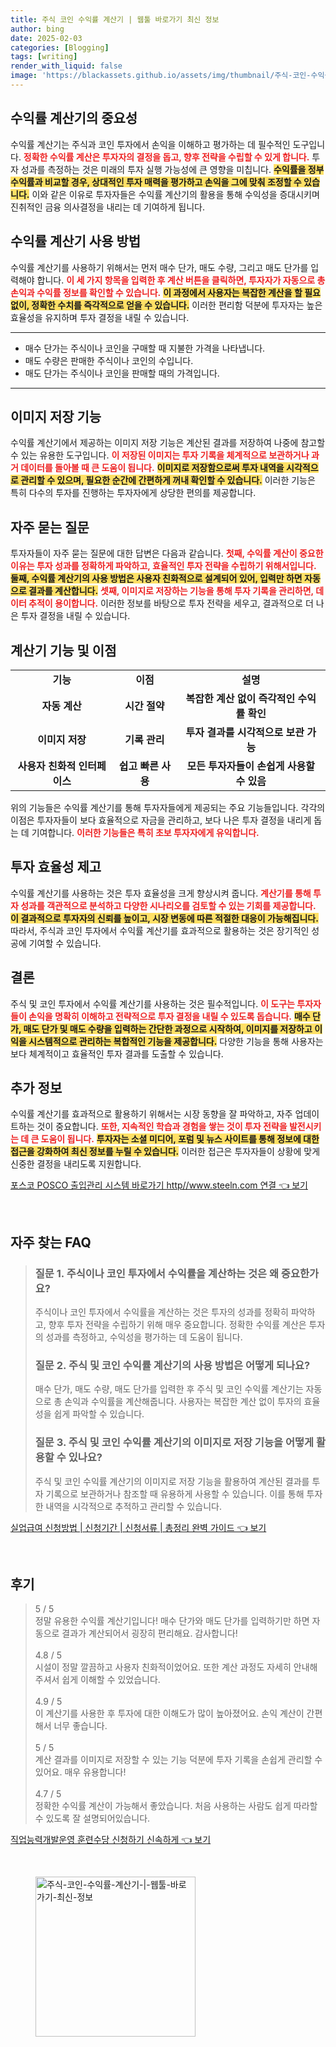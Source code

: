 ```yaml
---
title: 주식 코인 수익률 계산기 | 웹툴 바로가기 최신 정보
author: bing
date: 2025-02-03
categories: [Blogging]
tags: [writing]
render_with_liquid: false
image: 'https://blackassets.github.io/assets/img/thumbnail/주식-코인-수익률-계산기-|-웹툴-바로가기-최신-정보.webp'
---
```



<h2 id='수익률_계산기의_중요성'>수익률 계산기의 중요성</h2>

<p>수익률 계산기는 주식과 코인 투자에서 손익을 이해하고 평가하는 데 필수적인 도구입니다. <b><span style="color: #ee2323;">정확한 수익률 계산은 투자자의 결정을 돕고, 향후 전략을 수립할 수 있게 합니다.</span></b> 투자 성과를 측정하는 것은 미래의 투자 실행 가능성에 큰 영향을 미칩니다. <b><span style="background-color: #ffe066;">수익률을 정부 수익률과 비교할 경우, 상대적인 투자 매력을 평가하고 손익을 그에 맞춰 조정할 수 있습니다.</span></b> 이와 같은 이유로 투자자들은 수익률 계산기의 활용을 통해 수익성을 증대시키며 진취적인 금융 의사결정을 내리는 데 기여하게 됩니다.</p>

<h2 id='수익률_계산기_사용_방법'>수익률 계산기 사용 방법</h2>

<p>수익률 계산기를 사용하기 위해서는 먼저 매수 단가, 매도 수량, 그리고 매도 단가를 입력해야 합니다. <b><span style="color: #ee2323;">이 세 가지 항목을 입력한 후 계산 버튼을 클릭하면, 투자자가 자동으로 총 손익과 수익률 정보를 확인할 수 있습니다.</span></b> <b><span style="background-color: #ffe066;">이 과정에서 사용자는 복잡한 계산을 할 필요 없이, 정확한 수치를 즉각적으로 얻을 수 있습니다.</span></b> 이러한 편리함 덕분에 투자자는 높은 효율성을 유지하며 투자 결정을 내릴 수 있습니다.</p>

<hr />

<ul>
    <li>매수 단가는 주식이나 코인을 구매할 때 지불한 가격을 나타냅니다.</li>
    <li>매도 수량은 판매한 주식이나 코인의 수입니다.</li>
    <li>매도 단가는 주식이나 코인을 판매할 때의 가격입니다.</li>
</ul>

<hr />

<h2 id='이미지_저장_기능'>이미지 저장 기능</h2>

<p>수익률 계산기에서 제공하는 이미지 저장 기능은 계산된 결과를 저장하여 나중에 참고할 수 있는 유용한 도구입니다. <b><span style="color: #ee2323;">이 저장된 이미지는 투자 기록을 체계적으로 보관하거나 과거 데이터를 돌아볼 때 큰 도움이 됩니다.</span></b> <b><span style="background-color: #ffe066;">이미지로 저장함으로써 투자 내역을 시각적으로 관리할 수 있으며, 필요한 순간에 간편하게 꺼내 확인할 수 있습니다.</span></b> 이러한 기능은 특히 다수의 투자를 진행하는 투자자에게 상당한 편의를 제공합니다.</p>

<h2 id='자주_묻는_질문'>자주 묻는 질문</h2>

<p>투자자들이 자주 묻는 질문에 대한 답변은 다음과 같습니다. <b><span style="color: #ee2323;">첫째, 수익률 계산이 중요한 이유는 투자 성과를 정확하게 파악하고, 효율적인 투자 전략을 수립하기 위해서입니다.</span></b> <b><span style="background-color: #ffe066;">둘째, 수익률 계산기의 사용 방법은 사용자 친화적으로 설계되어 있어, 입력만 하면 자동으로 결과를 계산합니다.</span></b> <b><span style="color: #ee2323;">셋째, 이미지로 저장하는 기능을 통해 투자 기록을 관리하면, 데이터 추적이 용이합니다.</span></b> 이러한 정보를 바탕으로 투자 전략을 세우고, 결과적으로 더 나은 투자 결정을 내릴 수 있습니다.</p>

<h2 id='계산기_기능_및_이점'>계산기 기능 및 이점</h2>

<table>
    <tr>
        <td style="text-align: center; height: 17px;"><b>기능</b></td>
        <td style="text-align: center; height: 17px;"><b>이점</b></td>
        <td style="text-align: center; height: 17px;"><b>설명</b></td>
    </tr>
    <tr>
        <td style="text-align: center; height: 17px;"><b>자동 계산</b></td>
        <td style="text-align: center; height: 17px;"><b>시간 절약</b></td>
        <td style="text-align: center; height: 17px;"><b>복잡한 계산 없이 즉각적인 수익률 확인</b></td>
    </tr>
    <tr>
        <td style="text-align: center; height: 17px;"><b>이미지 저장</b></td>
        <td style="text-align: center; height: 17px;"><b>기록 관리</b></td>
        <td style="text-align: center; height: 17px;"><b>투자 결과를 시각적으로 보관 가능</b></td>
    </tr>
    <tr>
        <td style="text-align: center; height: 17px;"><b>사용자 친화적 인터페이스</b></td>
        <td style="text-align: center; height: 17px;"><b>쉽고 빠른 사용</b></td>
        <td style="text-align: center; height: 17px;"><b>모든 투자자들이 손쉽게 사용할 수 있음</b></td>
    </tr>
</table>

<p>위의 기능들은 수익률 계산기를 통해 투자자들에게 제공되는 주요 기능들입니다. 각각의 이점은 투자자들이 보다 효율적으로 자금을 관리하고, 보다 나은 투자 결정을 내리게 돕는 데 기여합니다. <b><span style="color: #ee2323;">이러한 기능들은 특히 초보 투자자에게 유익합니다.</span></b></p>

<h2 id='투자_효율성_제고'>투자 효율성 제고</h2>

<p>수익률 계산기를 사용하는 것은 투자 효율성을 크게 향상시켜 줍니다. <b><span style="color: #ee2323;">계산기를 통해 투자 성과를 객관적으로 분석하고 다양한 시나리오를 검토할 수 있는 기회를 제공합니다.</span></b> <b><span style="background-color: #ffe066;">이 결과적으로 투자자의 신뢰를 높이고, 시장 변동에 따른 적절한 대응이 가능해집니다.</span></b> 따라서, 주식과 코인 투자에서 수익률 계산기를 효과적으로 활용하는 것은 장기적인 성공에 기여할 수 있습니다.</p>

<h2 id='결론'>결론</h2>

<p>주식 및 코인 투자에서 수익률 계산기를 사용하는 것은 필수적입니다. <b><span style="color: #ee2323;">이 도구는 투자자들이 손익을 명확히 이해하고 전략적으로 투자 결정을 내릴 수 있도록 돕습니다.</span></b> <b><span style="background-color: #ffe066;">매수 단가, 매도 단가 및 매도 수량을 입력하는 간단한 과정으로 시작하여, 이미지를 저장하고 이익을 시스템적으로 관리하는 복합적인 기능을 제공합니다.</span></b> 다양한 기능을 통해 사용자는 보다 체계적이고 효율적인 투자 결과를 도출할 수 있습니다.</p>

<h2 id='추가_정보'>추가 정보</h2>

<p>수익률 계산기를 효과적으로 활용하기 위해서는 시장 동향을 잘 파악하고, 자주 업데이트하는 것이 중요합니다. <b><span style="color: #ee2323;">또한, 지속적인 학습과 경험을 쌓는 것이 투자 전략을 발전시키는 데 큰 도움이 됩니다.</span></b> <b><span style="background-color: #ffe066;">투자자는 소셜 미디어, 포럼 및 뉴스 사이트를 통해 정보에 대한 접근을 강화하여 최신 정보를 누릴 수 있습니다.</span></b> 이러한 접근은 투자자들이 상황에 맞게 신중한 결정을 내리도록 지원합니다.</p>


<p><a class="click-button" title="포스코 POSCO 출입관리 시스템 바로가기 http//www.steeln.com 연결" href="https://blackassets.github.io/posts/%ED%8F%AC%EC%8A%A4%EC%BD%94-POSCO-%EC%B6%9C%EC%9E%85%EA%B4%80%EB%A6%AC-%EC%8B%9C%EC%8A%A4%ED%85%9C-%EB%B0%94%EB%A1%9C%EA%B0%80%EA%B8%B0-httpwww.steeln.com-%EC%97%B0%EA%B2%B0/" rel="dofollow">포스코 POSCO 출입관리 시스템 바로가기 http//www.steeln.com 연결 👈 보기</a></p><br>
<h2 id='자주_찾는_FAQ'>자주 찾는 FAQ</h2>
<div itemscope="" itemtype="https://schema.org/FAQPage"> 
<blockquote> 
<div itemscope="" itemprop="mainEntity" itemtype="https://schema.org/Question"> 
<h3 itemprop="name">질문 1. 주식이나 코인 투자에서 수익률을 계산하는 것은 왜 중요한가요?</h3> 
<div itemscope="" itemprop="acceptedAnswer" itemtype="https://schema.org/Answer"> 
<span itemprop="text"> 
<p>주식이나 코인 투자에서 수익률을 계산하는 것은 투자의 성과를 정확히 파악하고, 향후 투자 전략을 수립하기 위해 매우 중요합니다. 정확한 수익률 계산은 투자의 성과를 측정하고, 수익성을 평가하는 데 도움이 됩니다.</p> 
</span> 
</div> 
</div> 

<div itemscope="" itemprop="mainEntity" itemtype="https://schema.org/Question"> 
<h3 itemprop="name">질문 2. 주식 및 코인 수익률 계산기의 사용 방법은 어떻게 되나요?</h3> 
<div itemscope="" itemprop="acceptedAnswer" itemtype="https://schema.org/Answer"> 
<span itemprop="text"> 
<p>매수 단가, 매도 수량, 매도 단가를 입력한 후 주식 및 코인 수익률 계산기는 자동으로 총 손익과 수익률을 계산해줍니다. 사용자는 복잡한 계산 없이 투자의 효율성을 쉽게 파악할 수 있습니다.</p> 
</span> 
</div> 
</div> 

<div itemscope="" itemprop="mainEntity" itemtype="https://schema.org/Question"> 
<h3 itemprop="name">질문 3. 주식 및 코인 수익률 계산기의 이미지로 저장 기능을 어떻게 활용할 수 있나요?</h3> 
<div itemscope="" itemprop="acceptedAnswer" itemtype="https://schema.org/Answer"> 
<span itemprop="text"> 
<p>주식 및 코인 수익률 계산기의 이미지로 저장 기능을 활용하여 계산된 결과를 투자 기록으로 보관하거나 참조할 때 유용하게 사용할 수 있습니다. 이를 통해 투자한 내역을 시각적으로 추적하고 관리할 수 있습니다.</p> 
</span> 
</div> 
</div> 
</blockquote> 
</div>
<p><a class="click-button" title="실업급여 신청방법 | 신청기간 | 신청서류 | 총정리 완벽 가이드" href="https://blackassets.github.io/posts/%EC%8B%A4%EC%97%85%EA%B8%89%EC%97%AC-%EC%8B%A0%EC%B2%AD%EB%B0%A9%EB%B2%95-%EC%8B%A0%EC%B2%AD%EA%B8%B0%EA%B0%84-%EC%8B%A0%EC%B2%AD%EC%84%9C%EB%A5%98-%EC%B4%9D%EC%A0%95%EB%A6%AC-%EC%99%84%EB%B2%BD-%EA%B0%80%EC%9D%B4%EB%93%9C/" rel="dofollow">실업급여 신청방법 | 신청기간 | 신청서류 | 총정리 완벽 가이드 👈 보기</a></p><br>
<h2 id='후기'>후기</h2>
<div itemscope itemtype="https://schema.org/Product">
  <blockquote>
  <div itemprop="review" itemscope itemtype="https://schema.org/Review">
      <div itemprop="reviewRating" itemscope itemtype="https://schema.org/Rating"> <span itemprop="ratingValue">5</span> / <span itemprop="bestRating">5</span> </div>
      <span itemprop="reviewBody">정말 유용한 수익률 계산기입니다! 매수 단가와 매도 단가를 입력하기만 하면 자동으로 결과가 계산되어서 굉장히 편리해요. 감사합니다!</span>
  </div>
  <br>
  <div itemprop="review" itemscope itemtype="https://schema.org/Review">
      <div itemprop="reviewRating" itemscope itemtype="https://schema.org/Rating"> <span itemprop="ratingValue">4.8</span> / <span itemprop="bestRating">5</span> </div>
      <span itemprop="reviewBody">시설이 정말 깔끔하고 사용자 친화적이었어요. 또한 계산 과정도 자세히 안내해 주셔서 쉽게 이해할 수 있었습니다.</span>
  </div>
  <br>
  <div itemprop="review" itemscope itemtype="https://schema.org/Review">
      <div itemprop="reviewRating" itemscope itemtype="https://schema.org/Rating"> <span itemprop="ratingValue">4.9</span> / <span itemprop="bestRating">5</span> </div>
      <span itemprop="reviewBody">이 계산기를 사용한 후 투자에 대한 이해도가 많이 높아졌어요. 손익 계산이 간편해서 너무 좋습니다.</span>
  </div>
  <br>
  <div itemprop="review" itemscope itemtype="https://schema.org/Review">
      <div itemprop="reviewRating" itemscope itemtype="https://schema.org/Rating"> <span itemprop="ratingValue">5</span> / <span itemprop="bestRating">5</span> </div>
      <span itemprop="reviewBody">계산 결과를 이미지로 저장할 수 있는 기능 덕분에 투자 기록을 손쉽게 관리할 수 있어요. 매우 유용합니다!</span>
  </div>
  <br>
  <div itemprop="review" itemscope itemtype="https://schema.org/Review">
      <div itemprop="reviewRating" itemscope itemtype="https://schema.org/Rating"> <span itemprop="ratingValue">4.7</span> / <span itemprop="bestRating">5</span> </div>
      <span itemprop="reviewBody">정확한 수익률 계산이 가능해서 좋았습니다. 처음 사용하는 사람도 쉽게 따라할 수 있도록 잘 설명되어있습니다.</span>
  </div>
  </blockquote>
</div>
<p><a class="click-button" title="직업능력개발운영 훈련수당 신청하기 신속하게" href="https://blackassets.github.io/posts/%EC%A7%81%EC%97%85%EB%8A%A5%EB%A0%A5%EA%B0%9C%EB%B0%9C%EC%9A%B4%EC%98%81-%ED%9B%88%EB%A0%A8%EC%88%98%EB%8B%B9-%EC%8B%A0%EC%B2%AD%ED%95%98%EA%B8%B0-%EC%8B%A0%EC%86%8D%ED%95%98%EA%B2%8C/" rel="dofollow">직업능력개발운영 훈련수당 신청하기 신속하게 👈 보기</a></p><br>
<figure class="image"><img src="https://blackassets.github.io/assets/img/thumbnail/주식-코인-수익률-계산기-|-웹툴-바로가기-최신-정보.webp" alt="주식-코인-수익률-계산기-|-웹툴-바로가기-최신-정보" width="256" height="256"></figure>